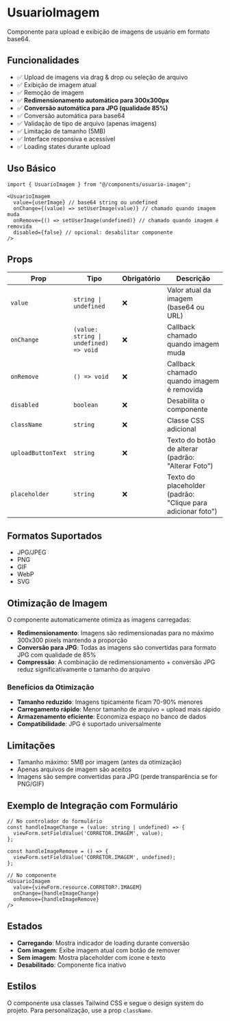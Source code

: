 # UsuarioImagem

Componente para upload e exibição de imagens de usuário em formato base64.

## Funcionalidades

- ✅ Upload de imagens via drag & drop ou seleção de arquivo
- ✅ Exibição de imagem atual
- ✅ Remoção de imagem
- ✅ **Redimensionamento automático para 300x300px**
- ✅ **Conversão automática para JPG (qualidade 85%)**
- ✅ Conversão automática para base64
- ✅ Validação de tipo de arquivo (apenas imagens)
- ✅ Limitação de tamanho (5MB)
- ✅ Interface responsiva e acessível
- ✅ Loading states durante upload

## Uso Básico

```tsx
import { UsuarioImagem } from "@/components/usuario-imagem";

<UsuarioImagem
  value={userImage} // base64 string ou undefined
  onChange={(value) => setUserImage(value)} // chamado quando imagem muda
  onRemove={() => setUserImage(undefined)} // chamado quando imagem é removida
  disabled={false} // opcional: desabilitar componente
/>
```

## Props

| Prop | Tipo | Obrigatório | Descrição |
|------|------|-------------|-----------|
| `value` | `string \| undefined` | ❌ | Valor atual da imagem (base64 ou URL) |
| `onChange` | `(value: string \| undefined) => void` | ❌ | Callback chamado quando imagem muda |
| `onRemove` | `() => void` | ❌ | Callback chamado quando imagem é removida |
| `disabled` | `boolean` | ❌ | Desabilita o componente |
| `className` | `string` | ❌ | Classe CSS adicional |
| `uploadButtonText` | `string` | ❌ | Texto do botão de alterar (padrão: "Alterar Foto") |
| `placeholder` | `string` | ❌ | Texto do placeholder (padrão: "Clique para adicionar foto") |

## Formatos Suportados

- JPG/JPEG
- PNG
- GIF
- WebP
- SVG

## Otimização de Imagem

O componente automaticamente otimiza as imagens carregadas:

- **Redimensionamento**: Imagens são redimensionadas para no máximo 300x300 pixels mantendo a proporção
- **Conversão para JPG**: Todas as imagens são convertidas para formato JPG com qualidade de 85%
- **Compressão**: A combinação de redimensionamento + conversão JPG reduz significativamente o tamanho do arquivo

### Benefícios da Otimização

- **Tamanho reduzido**: Imagens tipicamente ficam 70-90% menores
- **Carregamento rápido**: Menor tamanho de arquivo = upload mais rápido
- **Armazenamento eficiente**: Economiza espaço no banco de dados
- **Compatibilidade**: JPG é suportado universalmente

## Limitações

- Tamanho máximo: 5MB por imagem (antes da otimização)
- Apenas arquivos de imagem são aceitos
- Imagens são sempre convertidas para JPG (perde transparência se for PNG/GIF)

## Exemplo de Integração com Formulário

```tsx
// No controlador do formulário
const handleImageChange = (value: string | undefined) => {
  viewForm.setFieldValue('CORRETOR.IMAGEM', value);
};

const handleImageRemove = () => {
  viewForm.setFieldValue('CORRETOR.IMAGEM', undefined);
};

// No componente
<UsuarioImagem
  value={viewForm.resource.CORRETOR?.IMAGEM}
  onChange={handleImageChange}
  onRemove={handleImageRemove}
/>
```

## Estados

- **Carregando**: Mostra indicador de loading durante conversão
- **Com imagem**: Exibe imagem atual com botão de remover
- **Sem imagem**: Mostra placeholder com ícone e texto
- **Desabilitado**: Componente fica inativo

## Estilos

O componente usa classes Tailwind CSS e segue o design system do projeto. Para personalização, use a prop `className`.
